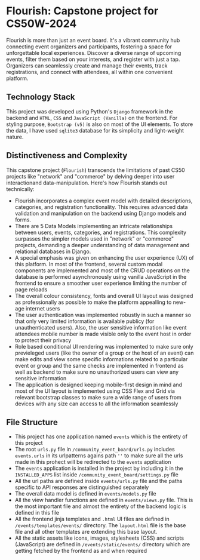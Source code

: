 # Flourish: Capstone project for CS50W-2024

Flourish is more than just an event board. It's a vibrant community hub connecting event organizers and participants, fostering a space for unforgettable local experiences. Discover a diverse range of upcoming events, filter them based on your interests, and register with just a tap. Organizers can seamlessly create and manage their events, track registrations, and connect with attendees, all within one convenient platform.

## Technology Stack

This project was developed using Python's `Django` framework in the backend and `HTML`, `CSS` and `JavaScript (Vanilla)` on the frontend. For styling purpose, `Bootstrap (v5)` is also on most of the UI elements. To store the data, I have used `sqlite3` database for its simplicity and light-weight nature.

## Distinctiveness and Complexity
This capstone project (`Flourish`) transcends the limitations of past CS50 projects like "network" and "commerce" by delving deeper into user interactionand data-manipulation. Here's how Flourish stands out technically:
- Flourish incorporates a complex event model with detailed descriptions, categories, and registration functionality. This requires advanced data validation and manipulation on the backend using Django models and forms.
- There are 5 Data Models implementing an intricate relationships between users, events, categories, and registrations. This complexity surpasses the simpler models used in "network" or "commerce" projects, demanding a deeper understanding of data management and relational databases in Django.
- A special emphasis was given on enhancing the user experience (UX) of this platform. In most of the frontend, several custom modal components are implemented and most of the CRUD operations on the database is performed asynchronously using vanilla JavaScript in the frontend to ensure a smoother user experience limiting the number of page reloads
- The overall colour consistency, fonts and overall UI layout was designed as professionally as possible to make the platform appealling to new-age internet users
- The user authentication was implemented robustly in such a manner so that only very limited information is available publicy (for unauthenticated users). Also, the user sensitive information like event attendees mobile number is made visible only to the event host in order to protect their privacy
- Role based conditional UI rendering was implemented to make sure only previeleged users (like the owner of a group or the host of an event) can make edits and view some specific informations related to a particular event or group and the same checks are implemented in frontend as well as backend to make sure no unauthorized users can view any sensitive information
- The application is designed keeping mobile-first design in mind and most of the UI layout is implemented using CSS Flex and Grid via relevant bootstrap classes to make sure a wide range of users from devices with any size can access to all the information seamlessly

## File Structure
- This project has one application named `events` which is the entirety of this project
- The root `urls.py` file in `/community_event_board/urls.py` includes `events.urls` in its urlpatterns agains path `''` to make sure all the urls made in this prohect will be redirected to the `events` application
- The `events` application is installed in the project by including it in the `INSTALLED_APPS` list inside `/community_event_board/settings.py` file
- All the url paths are defined inside `events/urls.py` file and the paths specific to API responses are distinguished separately
- The overall data model is defined in `events/models.py` file
- All the view handler functions are defined in `events/views.py` file. This is the most important file and almost the entirety of the backend logic is defined in this file
- All the frontend jinja templates and `.html` UI files are defined in `/events/templates/events/` directory. The `layout.html` file is the base file and all other templates are extending this base layout.
- All the static assets like icons, images, stylesheets (CSS) and scripts (JavaScript) are defined in `/events/static/events/` directory which are getting fetched by the frontend as and when required